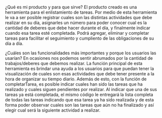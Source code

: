 ¿Qué es mi producto y para que sirve?
El producto creado es una herramienta para el enlistamiento de tareas. Por medio de esta herramienta le va a ser posible registrar cuales son las distintas actividades que debe realizar en su día, asignarles un número para poder conocer cual es la cantidad de deberes que debe hacer durante el día, y finalmente indicar cuando esa tarea esté completada. Podrá agregar, eliminar y completar tareas para facilitar el seguimiento y cumpliento de las obligaciones de su día a día. 


¿Cuáles son las funcionalidades más importantes y porque los usuarios las usarían?
En ocasiones nos podemos sentir abrumados por la cantidad de trabajos/deberes que debemos realizar. La función principal de esta herramienta es brindar una ayuda a los usuarios para que puedan tener la visualización de cuales son esas actividades que debe tener presente a la hora de organizar su tiempo diario. Además de esto, con la función de completarTarea, es posible indicar cuales han sido las tareas que ha realizado y cuales siguen pendientes por realizar. Al indicar que una de sus tareas ya está completada, el mismo código le entregará la lista completa de todas las tareas indicando que esa tarea ya ha sido realizada y de esta forma poder observar cuales son las tareas que aún no ha finalizado y así elegir cual será la siguiente actividad a realizar. 
